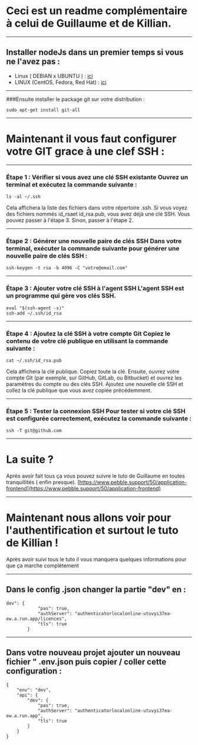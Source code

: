 #  Ceci est un readme complémentaire à celui de Guillaume et de Killian.

******

## Installer nodeJs dans un premier temps si vous ne l'avez pas : 
- Linux ( DEBIAN x UBUNTU )  : [ici](https://nodejs.org/en/download/package-manager#debian-and-ubuntu-based-linux-distributions)
- LINUX (CentOS, Fedora, Red Hat) : [ici](https://nodejs.org/en/download/package-manager#centos-fedora-and-red-hat-enterprise-linux)

******

###Ensuite installer le package git sur votre distribution : 
```
sudo apt-get install git-all

```

******





# Maintenant il vous faut configurer votre GIT grace à une clef SSH : 

******

### Étape 1 : Vérifier si vous avez une clé SSH existante Ouvrez un terminal et exécutez la commande suivante :

```
ls -al ~/.ssh
```

Cela affichera la liste des fichiers dans votre répertoire .ssh. Si vous voyez des fichiers nommés id_rsaet id_rsa.pub, 
vous avez déjà une clé SSH. Vous pouvez passer à l'étape 3. Sinon, passer à l'étape 2.

******


### Étape 2 : Générer une nouvelle paire de clés SSH Dans votre terminal, exécuter la commande suivante pour générer une nouvelle paire de clés SSH :


```
ssh-keygen -t rsa -b 4096 -C "votre@email.com"

```

******


### Étape 3 : Ajouter votre clé SSH à l'agent SSH L'agent SSH est un programme qui gère vos clés SSH. 

```
eval "$(ssh-agent -s)"
ssh-add ~/.ssh/id_rsa

```

******


### Étape 4 : Ajoutez la clé SSH à votre compte Git Copiez le contenu de votre clé publique en utilisant la commande suivante :

```
cat ~/.ssh/id_rsa.pub
```

Cela affichera la clé publique. Copiez toute la clé.
Ensuite, ouvrez votre compte Git (par exemple, sur GitHub, GitLab, ou Bitbucket) et ouvrez les paramètres du compte ou des clés SSH.
Ajoutez une nouvelle clé SSH et collez la clé publique que vous avez copiée précédemment.

******


### Étape 5 : Tester la connexion SSH Pour tester si votre clé SSH est configurée correctement, exécutez la commande suivante :

```
ssh -T git@github.com

```




******

# La suite ? 

Après avoir fait tous ça vous pouvez suivre le tuto de Guillaume en toutes tranquillités ( enfin presque).
[https://www.pebble.support/50/application-frontend](https://www.pebble.support/50/application-frontend)



******

# Maintenant nous allons voir pour l'authentification et surtout le tuto de Killian ! 
Après avoir suivi tous le tuto il vous manquera quelques informations pour que ça marche complètement

******

## Dans le config .json changer la partie "dev" en : 


```
dev": {
            "pas": true,
            "authServer": "authenticatorlocalonline-utuvyi37ea-ew.a.run.app/licences",
            "tls": true
        }
```

******  

## Dans votre nouveau projet ajouter un nouveau fichier " .env.json puis copier / coller cette configuration :

```
{
    "env": "dev",
    "api": {
        "dev": {
            "pas": true,
            "authServer": "authenticatorlocalonline-utuvyi37ea-ew.a.run.app",
            "tls": true
        }
    }
}
```

